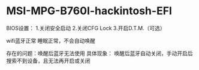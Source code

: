 # MSI-MPG-B760I-hackintosh-EFI

BIOS设置：
1.关闭安全启动
2.关闭CFG Lock
3.开启D.T.M.（可选）

wifi蓝牙正常
睡眠正常，不会自动唤醒

存在的问题：唤醒后蓝牙无法使用
具体现象：
唤醒后蓝牙自动关闭，手动开启后搜索不到设备，且无法再开启或关闭
